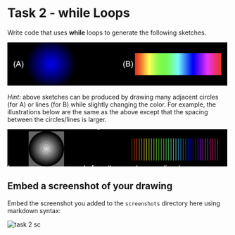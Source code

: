 # Task 2 - while Loops

Write code that uses **while** loops to generate the following sketches.

<img src="../images/img1.png" width="500px">

*Hint:* above sketches can be produced by drawing many adjacent circles (for A) or lines (for B) while slightly changing the color. For example, the illustrations below are the same as the above except that the spacing between the circles/lines is larger.

<img src="../images/img2.png" width="500px">

## Embed a screenshot of your drawing

Embed the screenshot you added to the `screenshots` directory here using markdown syntax:

![task 2 sc](/activity/screenshots/task2.png)